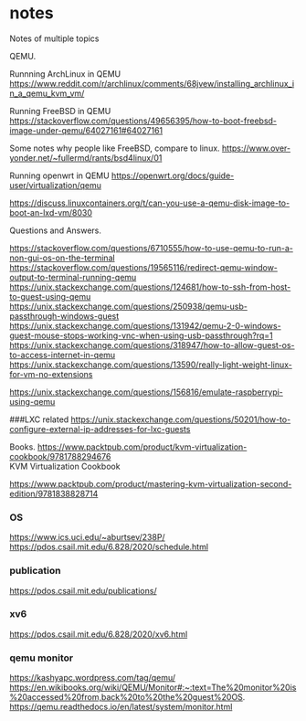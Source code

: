 # notes
Notes of multiple topics

QEMU.

Runnning ArchLinux in QEMU
https://www.reddit.com/r/archlinux/comments/68jvew/installing_archlinux_in_a_qemu_kvm_vm/

Running FreeBSD in QEMU 
https://stackoverflow.com/questions/49656395/how-to-boot-freebsd-image-under-qemu/64027161#64027161

Some notes why people like FreeBSD, compare to linux.
https://www.over-yonder.net/~fullermd/rants/bsd4linux/01

Running openwrt in QEMU
https://openwrt.org/docs/guide-user/virtualization/qemu


https://discuss.linuxcontainers.org/t/can-you-use-a-qemu-disk-image-to-boot-an-lxd-vm/8030

Questions and Answers.

https://stackoverflow.com/questions/6710555/how-to-use-qemu-to-run-a-non-gui-os-on-the-terminal
https://stackoverflow.com/questions/19565116/redirect-qemu-window-output-to-terminal-running-qemu
https://unix.stackexchange.com/questions/124681/how-to-ssh-from-host-to-guest-using-qemu
https://unix.stackexchange.com/questions/250938/qemu-usb-passthrough-windows-guest
https://unix.stackexchange.com/questions/131942/qemu-2-0-windows-guest-mouse-stops-working-vnc-when-using-usb-passthrough?rq=1
https://unix.stackexchange.com/questions/318947/how-to-allow-guest-os-to-access-internet-in-qemu
https://unix.stackexchange.com/questions/13590/really-light-weight-linux-for-vm-no-extensions

https://unix.stackexchange.com/questions/156816/emulate-raspberrypi-using-qemu


###LXC related
https://unix.stackexchange.com/questions/50201/how-to-configure-external-ip-addresses-for-lxc-guests


Books.
https://www.packtpub.com/product/kvm-virtualization-cookbook/9781788294676  
KVM Virtualization Cookbook

https://www.packtpub.com/product/mastering-kvm-virtualization-second-edition/9781838828714

### OS
https://www.ics.uci.edu/~aburtsev/238P/
https://pdos.csail.mit.edu/6.828/2020/schedule.html

### publication
https://pdos.csail.mit.edu/publications/


### xv6
https://pdos.csail.mit.edu/6.828/2020/xv6.html

### qemu monitor
https://kashyapc.wordpress.com/tag/qemu/
https://en.wikibooks.org/wiki/QEMU/Monitor#:~:text=The%20monitor%20is%20accessed%20from,back%20to%20the%20guest%20OS.
https://qemu.readthedocs.io/en/latest/system/monitor.html
